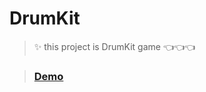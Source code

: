 # DrumKit
>  ✨ this project is DrumKit game 👈👈👈 
  
>  ### [Demo]( https://aboozarhoseini.github.io/simple-js-projects/DrumKit/index.html)